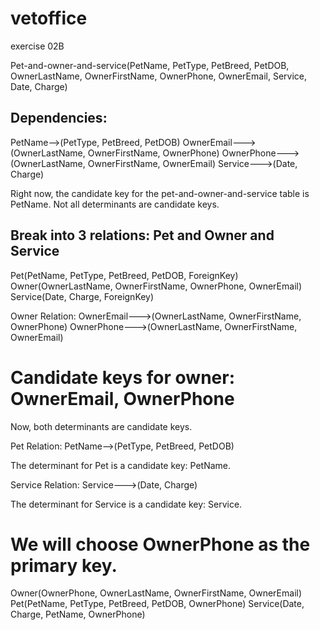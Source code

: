 # vetoffice
exercise 02B

Pet-and-owner-and-service(PetName, PetType, PetBreed, PetDOB, OwnerLastName, OwnerFirstName, OwnerPhone, OwnerEmail, Service, Date, Charge)

## Dependencies:
PetName-->(PetType, PetBreed, PetDOB)
OwnerEmail--->(OwnerLastName, OwnerFirstName, OwnerPhone)
OwnerPhone--->(OwnerLastName, OwnerFirstName, OwnerEmail)
Service--->(Date, Charge)

Right now, the candidate key for the pet-and-owner-and-service table is PetName. Not all determinants are candidate keys.

## Break into 3 relations: Pet and Owner and Service
Pet(PetName, PetType, PetBreed, PetDOB, ForeignKey)
Owner(OwnerLastName, OwnerFirstName, OwnerPhone, OwnerEmail)
Service(Date, Charge, ForeignKey)

Owner Relation:
OwnerEmail--->(OwnerLastName, OwnerFirstName, OwnerPhone)
OwnerPhone--->(OwnerLastName, OwnerFirstName, OwnerEmail)

# Candidate keys for owner: OwnerEmail, OwnerPhone
Now, both determinants are candidate keys.

Pet Relation:
PetName-->(PetType, PetBreed, PetDOB)

The determinant for Pet is a candidate key: PetName.

Service Relation:
Service--->(Date, Charge)

The determinant for Service is a candidate key: Service.

# We will choose OwnerPhone as the primary key. 

Owner(OwnerPhone, OwnerLastName, OwnerFirstName, OwnerEmail)
Pet(PetName, PetType, PetBreed, PetDOB, OwnerPhone)
Service(Date, Charge, PetName, OwnerPhone)

